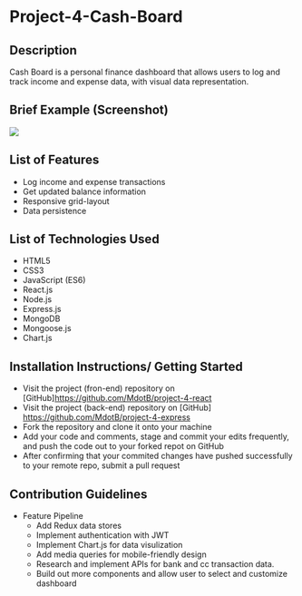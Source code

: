 # Project-4-Cash-Board

## Description
Cash Board is a personal finance dashboard that allows users to log and track income and expense data, with visual data representation.

## Brief Example (Screenshot)
![](https://git.generalassemb.ly/MBell/Project-1-Strooper/blob/master/Strooper%20ScreenShot.png?raw=true)

## List of Features
- Log income and expense transactions
- Get updated balance information
- Responsive grid-layout
- Data persistence

## List of Technologies Used
- HTML5
- CSS3
- JavaScript (ES6)
- React.js
- Node.js
- Express.js
- MongoDB
- Mongoose.js
- Chart.js

## Installation Instructions/ Getting Started
- Visit the project (fron-end) repository on [GitHub]https://github.com/MdotB/project-4-react
- Visit the project (back-end) repository on [GitHub]
https://github.com/MdotB/project-4-express
- Fork the repository and clone it onto your machine
- Add your code and comments, stage and commit your edits frequently, and push the code out to your forked repot on GitHub
- After confirming that your commited changes have pushed successfully to your remote repo, submit a pull request

## Contribution Guidelines
- Feature Pipeline
  - Add Redux data stores
  - Implement authentication with JWT
  - Implement Chart.js for data visulization
  - Add media queries for mobile-friendly design
  - Research and implement APIs for bank and cc transaction data.
  - Build out more components and allow user to select and customize dashboard
